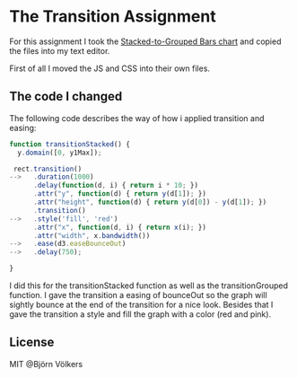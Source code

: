 # The Transition Assignment

For this assignment I took the [Stacked-to-Grouped Bars chart](http://bl.ocks.org/mbostock/3943967) and copied the files into my text editor. 

First of all I moved the JS and CSS into their own files. 

## The code I changed

The following code describes the way of how i applied transition and easing:

```js
function transitionStacked() {
  y.domain([0, y1Max]);

 rect.transition()
-->   .duration(1000)
      .delay(function(d, i) { return i * 10; })
      .attr("y", function(d) { return y(d[1]); })
      .attr("height", function(d) { return y(d[0]) - y(d[1]); })
      .transition()
-->   .style('fill', 'red')  
      .attr("x", function(d, i) { return x(i); })
      .attr("width", x.bandwidth())
-->   .ease(d3.easeBounceOut)
-->   .delay(750);

}
```
I did this for the transitionStacked function as well as the transitionGrouped function. I gave the transition a easing of bounceOut so the graph will sightly bounce at the end of the transition for a nice look. Besides that I gave the transition a style and fill the graph with a color (red and pink).

## License

MIT @Björn Völkers
